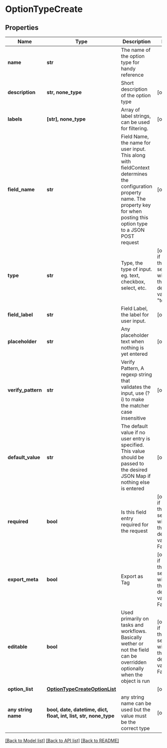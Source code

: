 # OptionTypeCreate


## Properties
Name | Type | Description | Notes
------------ | ------------- | ------------- | -------------
**name** | **str** | The name of the option type for handy reference | 
**description** | **str, none_type** | Short description of the option type | [optional] 
**labels** | **[str], none_type** | Array of label strings, can be used for filtering. | [optional] 
**field_name** | **str** | Field Name, the name for user input. This along with fieldContext determines the configuration property name.  The property key for when posting this option type to a JSON POST request | [optional] 
**type** | **str** | Type, the type of input. eg. text, checkbox, select, etc. | [optional]  if omitted the server will use the default value of "text"
**field_label** | **str** | Field Label, the label for user input. | [optional] 
**placeholder** | **str** | Any placeholder text when nothing is yet entered | [optional] 
**verify_pattern** | **str** | Verify Pattern, A regexp string that validates the input, use (?i) to make the matcher case insensitive | [optional] 
**default_value** | **str** | The default value if no user entry is specified. This value should be passed to the desired JSON Map if nothing else is entered | [optional] 
**required** | **bool** | Is this field entry required for the request | [optional]  if omitted the server will use the default value of False
**export_meta** | **bool** | Export as Tag | [optional]  if omitted the server will use the default value of False
**editable** | **bool** | Used primarily on tasks and workflows. Basically wether or not the field can be overridden optionally when the object is run | [optional]  if omitted the server will use the default value of False
**option_list** | [**OptionTypeCreateOptionList**](OptionTypeCreateOptionList.md) |  | [optional] 
**any string name** | **bool, date, datetime, dict, float, int, list, str, none_type** | any string name can be used but the value must be the correct type | [optional]

[[Back to Model list]](../README.md#documentation-for-models) [[Back to API list]](../README.md#documentation-for-api-endpoints) [[Back to README]](../README.md)


